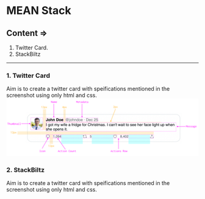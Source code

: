 # **MEAN Stack**

## Content =>

1. Twitter Card.
2. StackBiltz


---
### 1. Twitter Card 
Aim is to create a twitter card with speifications mentioned in the screenshot using only html and css.
![Screenshot of output we need to achieve.](/ScreenShots/twitter_ui.png)

### 2. StackBiltz 
Aim is to create a twitter card with speifications mentioned in the screenshot using only html and css.
<!-- ![Screenshot of output we need to achieve.](/ScreenShots/.png) -->